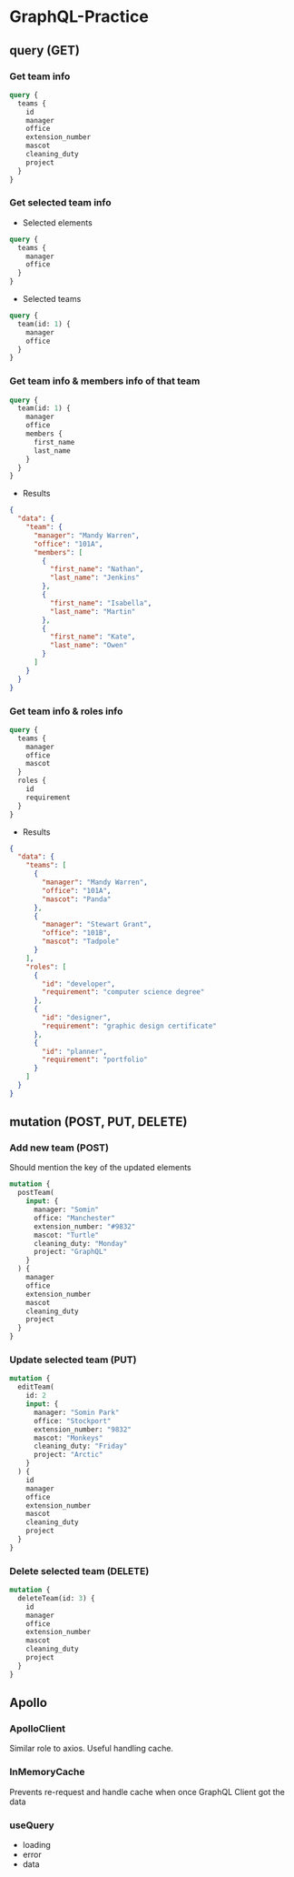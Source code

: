 # GraphQL-Practice

## query (GET)

### Get team info

```graphql
query {
  teams {
    id
    manager
    office
    extension_number
    mascot
    cleaning_duty
    project
  }
}
```

### Get selected team info

- Selected elements

```graphql
query {
  teams {
    manager
    office
  }
}
```

- Selected teams

```graphql
query {
  team(id: 1) {
    manager
    office
  }
}
```

### Get team info & members info of that team

```graphql
query {
  team(id: 1) {
    manager
    office
    members {
      first_name
      last_name
    }
  }
}
```

- Results

```json
{
  "data": {
    "team": {
      "manager": "Mandy Warren",
      "office": "101A",
      "members": [
        {
          "first_name": "Nathan",
          "last_name": "Jenkins"
        },
        {
          "first_name": "Isabella",
          "last_name": "Martin"
        },
        {
          "first_name": "Kate",
          "last_name": "Owen"
        }
      ]
    }
  }
}
```

### Get team info & roles info

```graphql
query {
  teams {
    manager
    office
    mascot
  }
  roles {
    id
    requirement
  }
}
```

- Results

```json
{
  "data": {
    "teams": [
      {
        "manager": "Mandy Warren",
        "office": "101A",
        "mascot": "Panda"
      },
      {
        "manager": "Stewart Grant",
        "office": "101B",
        "mascot": "Tadpole"
      }
    ],
    "roles": [
      {
        "id": "developer",
        "requirement": "computer science degree"
      },
      {
        "id": "designer",
        "requirement": "graphic design certificate"
      },
      {
        "id": "planner",
        "requirement": "portfolio"
      }
    ]
  }
}
```

## mutation (POST, PUT, DELETE)

### Add new team (POST)

Should mention the key of the updated elements

```graphql
mutation {
  postTeam(
    input: {
      manager: "Somin"
      office: "Manchester"
      extension_number: "#9832"
      mascot: "Turtle"
      cleaning_duty: "Monday"
      project: "GraphQL"
    }
  ) {
    manager
    office
    extension_number
    mascot
    cleaning_duty
    project
  }
}
```

### Update selected team (PUT)

```graphql
mutation {
  editTeam(
    id: 2
    input: {
      manager: "Somin Park"
      office: "Stockport"
      extension_number: "9832"
      mascot: "Monkeys"
      cleaning_duty: "Friday"
      project: "Arctic"
    }
  ) {
    id
    manager
    office
    extension_number
    mascot
    cleaning_duty
    project
  }
}
```

### Delete selected team (DELETE)

```graphql
mutation {
  deleteTeam(id: 3) {
    id
    manager
    office
    extension_number
    mascot
    cleaning_duty
    project
  }
}
```

## Apollo

### ApolloClient

Similar role to axios. Useful handling cache.

### InMemoryCache

Prevents re-request and handle cache when once GraphQL Client got the data

### useQuery

- loading
- error
- data
